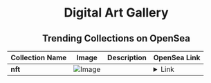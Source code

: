<div align="center">

# Digital Art Gallery

## Trending Collections on OpenSea

| Collection Name                       | Image                                                                                     | Description                       | OpenSea Link                                                                                          |
|---------------------------------------|-------------------------------------------------------------------------------------------|-----------------------------------|--------------------------------------------------------------------------------------------------------|
| **nft** | ![Image](https://i.seadn.io/s/raw/files/aed302bc7fe4aa92cfcb9a563d10df23.jpg?w=500&auto=format?w=200&auto=format) |  | <details><summary>Link</summary>[nft](https://opensea.io/collection/nft-3493)</details> |

</div>